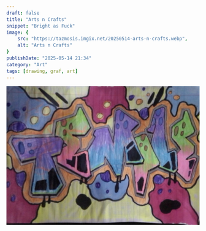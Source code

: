 ```yaml
---
draft: false
title: "Arts n Crafts"
snippet: "Bright as Fuck"
image: {
    src: "https://tazmosis.imgix.net/20250514-arts-n-crafts.webp",
    alt: "Arts n Crafts"
}
publishDate: "2025-05-14 21:34"
category: "Art"
tags: [drawing, graf, art]
---
```


![Canvas](../../assets/arts-n-crafts.jpg)
